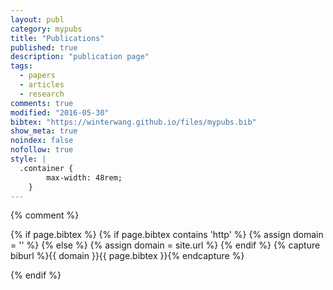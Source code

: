 ```yaml
---
layout: publ
category: mypubs
title: "Publications"
published: true
description: "publication page"
tags:
  - papers
  - articles
  - research
comments: true
modified: "2016-05-30"
bibtex: "https://winterwang.github.io/files/mypubs.bib"
show_meta: true
noindex: false
nofollow: true
style: |
  .container {
        max-width: 48rem;
    } 
---
```


{% comment %}
<!-- bibbase.org should work with following code unless you are hosting domain over https. --> 

{% if page.bibtex %}
 {% if page.bibtex contains 'http' %}
  {% assign domain = '' %}
  {% else %}
  {% assign domain = site.url %}
 {% endif %}
 {% capture biburl %}{{ domain }}{{ page.bibtex }}{% endcapture %}
<script src="http://bibbase.org/show?bib={{ biburl | cgi_escape }}&amp;jsonp=1&amp;authorFirst=1"></script>
{% endif %}